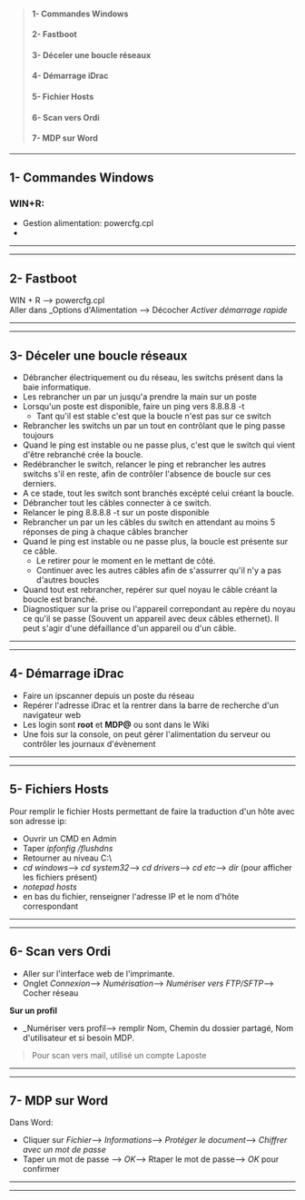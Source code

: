 >#### 1- Commandes Windows
>#### 2- Fastboot  
>#### 3- Déceler une boucle réseaux 
>#### 4- Démarrage iDrac
>#### 5- Fichier Hosts
>#### 6- Scan vers Ordi
>#### 7- MDP sur Word


_________________________
## **1- Commandes Windows**
### WIN+R:
- Gestion alimentation: powercfg.cpl
- 

____________________________
____________________________
## **2- Fastboot**
WIN + R --> powercfg.cpl    
Aller dans _Options d'Alimentation --> Décocher _Activer démarrage rapide_
______________________________
______________________________

## **3- Déceler une boucle réseaux**
- Débrancher électriquement ou du réseau, les switchs présent dans la baie informatique.
- Les rebrancher un par un jusqu'a prendre la main sur un poste
- Lorsqu'un poste est disponible, faire un ping vers 8.8.8.8 -t
   - Tant qu'il est stable c'est que la boucle n'est pas sur ce switch
- Rebrancher les switchs un par un tout en contrôlant que le ping passe toujours
- Quand le ping est instable ou ne passe plus, c'est que le switch qui vient d'être rebranché crée la boucle.
- Redébrancher le switch, relancer le ping et rebrancher les autres switchs s'il en reste, afin de contrôler l'absence de boucle sur ces derniers.
- A ce stade, tout les switch sont branchés excépté celui créant la boucle.
- Débrancher tout les câbles connecter à ce switch.
- Relancer le ping 8.8.8.8 -t sur un poste disponible
- Rebrancher un par un les câbles du switch en attendant au moins 5 réponses de ping à chaque câbles brancher
- Quand le ping est instable ou ne passe plus, la boucle est présente sur ce câble.
    - Le retirer pour le moment en le mettant de côté.
    - Continuer avec les autres câbles afin de s'assurrer qu'il n'y a pas d'autres boucles
- Quand tout est rebrancher, repérer sur quel noyau le câble créant la boucle est branché.
- Diagnostiquer sur la prise ou l'appareil correpondant au repère du noyau ce qu'il se passe (Souvent un appareil avec deux câbles ethernet). Il peut s'agir d'une défaillance d'un appareil ou d'un câble.

_________________________
_________________________

## **4- Démarrage iDrac**
- Faire un ipscanner depuis un poste du réseau
- Repérer l'adresse iDrac et la rentrer dans la barre de recherche d'un navigateur web
- Les login sont **root** et **MDP@**  ou sont dans le Wiki
- Une fois sur la console, on peut gérer l'alimentation du serveur ou contrôler les journaux d'évènement

___________________________
___________________________

## **5- Fichiers Hosts**

Pour remplir le fichier Hosts permettant de faire la traduction d'un hôte avec son adresse ip:
- Ouvrir un CMD en Admin
- Taper _ipfonfig /flushdns_
- Retourner au niveau C:\
- _cd windows_--> _cd system32_--> _cd drivers_--> _cd etc_--> _dir_ (pour afficher les fichiers présent)
- _notepad hosts_
- en bas du fichier, renseigner l'adresse IP et le nom d'hôte correspondant

____________
____________

## **6- Scan vers Ordi**

- Aller sur l'interface web de l'imprimante.  
- Onglet _Connexion_--> _Numérisation_--> _Numériser vers FTP/SFTP_--> Cocher réseau

**Sur un profil**  
- _Numériser vers profil--> remplir Nom, Chemin du dossier partagé, Nom d'utilisateur et si besoin MDP.
>Pour scan vers mail, utilisé un compte Laposte
__________
__________

## **7- MDP sur Word**
Dans Word:
- Cliquer sur _Fichier_--> _Informations_--> _Protéger le document_--> _Chiffrer avec un mot de passe_
- Taper un mot de passe --> _OK_--> Rtaper le mot de passe--> _OK_ pour confirmer
________
________
